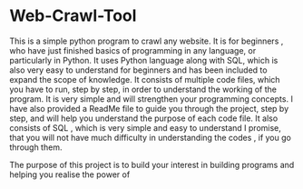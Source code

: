 # Web-Crawl-Tool
This is a simple python program to crawl any website. It is for beginners , who have just finished basics of programming in any language, or particularly in Python. It uses Python language along with SQL, which is also very easy to understand for beginners and has been included to expand the scope of knowledge.
It consists of multiple code files, which you have to run, step by step, in order to understand the working of the program. It is very simple and will strengthen your programming concepts. I have also provided a ReadMe file to guide you through the project, step by step, and will help you understand the purpose of each code file. It also consists of SQL , which is very simple and easy to understand I promise, that you will not have much difficulty in understanding the codes , if you go through them.

The purpose of this project is to build your interest in building programs and helping you realise the power of
